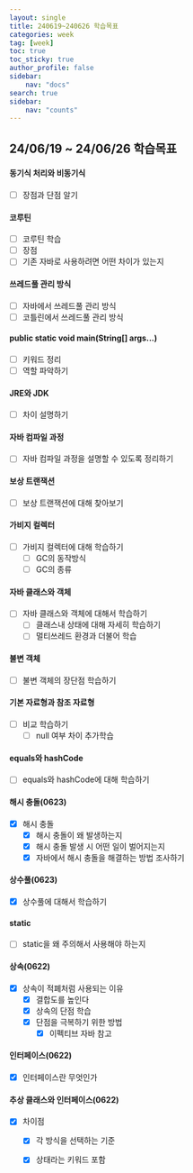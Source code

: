 ```yaml
---
layout: single
title: 240619~240626 학습목표
categories: week
tag: [week]
toc: true
toc_sticky: true
author_profile: false
sidebar:
    nav: "docs"
search: true
sidebar:
    nav: "counts"
---
```




## 24/06/19 ~ 24/06/26 학습목표

#### 동기식 처리와 비동기식
- [ ] 장점과 단점 알기

#### 코루틴
- [ ] 코루틴 학습
- [ ] 장점
- [ ] 기존 자바로 사용하려면 어떤 차이가 있는지

#### 쓰레드풀 관리 방식
- [ ] 자바에서 쓰레드풀 관리 방식
- [ ] 코틀린에서 쓰레드풀 관리 방식

#### public static void main(String[] args...)
- [ ] 키워드 정리
- [ ] 역할 파악하기

#### JRE와 JDK
- [ ] 차이 설명하기

#### 자바 컴파일 과정
- [ ] 자바 컴파일 과정을 설명할 수 있도록 정리하기

#### 보상 트랜잭션
- [ ] 보상 트랜잭션에 대해 찾아보기

#### 가비지 컬렉터
- [ ] 가비지 컬렉터에 대해 학습하기
  - [ ] GC의 동작방식
  - [ ] GC의 종류

#### 자바 클래스와 객체
- [ ] 자바 클래스와 객체에 대해서 학습하기
  - [ ] 클래스내 상태에 대해 자세히 학습하기
  - [ ] 멀티쓰레드 환경과 더불어 학습

#### 불변 객체
- [ ] 불변 객체의 장단점 학습하기

#### 기본 자료형과 참조 자료형
- [ ] 비교 학습하기
  - [ ] null 여부 차이 추가학습

#### equals와 hashCode
- [ ] equals와 hashCode에 대해 학습하기

#### 해시 충돌(0623)
- [x] 해시 충돌
  - [x] 해시 충돌이 왜 발생하는지
  - [x] 해시 충돌 발생 시 어떤 일이 벌어지는지
  - [x] 자바에서 해시 충돌을 해결하는 방법 조사하기

#### 상수풀(0623)
- [x] 상수풀에 대해서 학습하기

#### static
- [ ] static을 왜 주의해서 사용해야 하는지

#### 상속(0622)
- [x] 상속이 적폐처럼 사용되는 이유
  - [x] 결합도를 높인다
  - [x] 상속의 단점 학습
  - [x] 단점을 극복하기 위한 방법
    - [x] 이펙티브 자바 참고

#### 인터페이스(0622)
- [x] 인터페이스란 무엇인가

#### 추상 클래스와 인터페이스(0622)
- [x] 차이점
  - [x] 각 방식을 선택하는 기준
  - [x] 상태라는 키워드 포함

